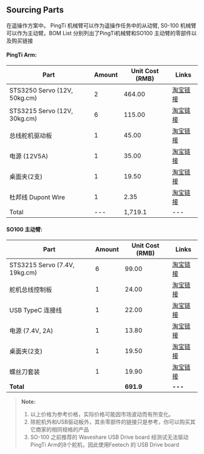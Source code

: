## Sourcing Parts

在遥操作方案中。 PingTi 机械臂可以作为遥操作任务中的从动臂, S0-100 机械臂可以作为主动臂。BOM List 分别列出了PingTi机械臂和SO100 主动臂的零部件以及购买链接

#### PingTi Arm:
| Part                | Amount | Unit Cost (RMB) | Links |
|---------------------|--------|-----------------|--|
| STS3250 Servo (12V, 50kg.cm) | 2      | 464.00          | [淘宝链接](https://item.taobao.com/item.htm?id=764814801381&pisk=gaBqRufdYdb71dSFP9vZajClbP9v3dzInOT6jGjMcEYmnEYkZHKZSmjM5d7N7N8XsrpfQa7G7A1fhKOgIUtZSFYDmQxkAnDDsOT1QmBP8AMbkSIiQd9gRywQdiFvBd4IPGCQYmK6bV0m5EDkEdtwvfEVSiIvBFmSSW1lDVkpC2gDjFqyEh-EsdAMj0qyfhgMIEAirgxMrdYGShxlqHtwjjAmIuukYH0MmFDGqLxMmnvMINju4hLkmfuMaByyxIqwzJD5TvzW6ejDzADE2nRmbilsCAO9mIWGWU-WVT-2geA-uANOLMjcphWTxf8NvsbX2NyUzLXVutAyQRkJhM5luQ547YRRZMBMa_UE9MIcu6Ahn8rkatIBnUWTXALcGGX6_t4nfEXAlTRdBqzW56s5nQ73PY79_sfHnOzUEgkEW3xcXOCqSfRD238Q4u8JH_PY56UIXfh9ZNtyRoIx6fdDg38Q4ult6IHy4eZAD&spm=a1z10.5-c-s.w4002-25498427461.20.48d456bbP0nywp&sku_properties=31309%3A30647376541) |
| STS3215 Servo (12V, 30kg.cm)    | 6      | 115.00          | [淘宝链接](https://item.taobao.com/item.htm?id=712179366565&pisk=gr7KRavyt5hLPXeYLwrirV2HSPFGylfeC95jrLvnVOB9GQuBNLtI1P9OGWJ34kWRXT6wxpwUYQgRhORot6tI11OWMQgWO491X95XxTCzTQ95FTplxl4cT68yP-f8orfEONHHl9dSRdNWNIGQsHtqjVpwP-20ycc6YJY5KZrDafi6gdOBNBO76hOvOUOBVQN9CQd2F265F1N9MI9SAHtS5FOeCvOBVHM_5QOmVDOWO5C6QQDBPU6W5fQsldNBF4IXAut4_DTIP4_99hZcOdNVRNOd7KCCJDoEaBKph69T3T7Nd3BpvN4K3BI1M9AdUrueR3ICce_8HyL1gGXB6Twx2dsA8aKcJ-n2dwJPHesTC2LWRwID0UExTCbd1Z-R8J36pO51me7bQ4BfssbebaexCLSHgFOdX7i6d3szlZbxm-DDHQmQ65nr4HOZwPcCf__kz9A9nWHj40-i_Cp06kor4HOw6KVG50oyjf5..&spm=a1z10.5-c-s.w4002-25498427461.16.48d456bbP0nywp&skuId=5268252241439) |
| 总线舵机驱动板 | 1      | 45.00           | [淘宝链接](https://item.taobao.com/item.htm?id=575365901461&pisk=gVs_6Hmm7sIE53hhI5eedlq_vzKXcsZzDx9AEtnZHhK9lmBNNKo2uPvjcB68ICz0Ss_CM6Yw6I82cK1ytOo4IOybctBJ6n7w_KCFG60N_iRVTo6lNFoNHikG-_W-bGzM0mtMmnFzaurzSOxDDkz5pQhiJKvu0VptWhxKaCMayurPIODwB8WL4GukV2JtkmCvWe3pFBptXcLYdepyHnn9kc3K9BvvDnL9BeHpFKvtDVnYdDpJFc3vBVBpvLvyBnKAM23ptKhtqrpj5C6_ByXleWzkqOdIDmI_jFO50qojcTv95ipwO9WFAdT6wecsm8I5eOIkhi2-lI6lW1JhGuNBvG11XetbcDxNFwC6RNNjAebdEiLC-7glEOC1yUITAJLCjT-9Oi2mmCQNHi8fX7H26GfNAUjm1WRVz9S9R_FEAsYfWaKOc7Zd4WmyNRhIlvTocpOzdJgmo4UlBoREPhFMWpv1IJwI1EY9KptYdJgmoFpHL4eQdfTc.&spm=tbpc.boughtlist.suborder_itemtitle.1&skuId=5435424470243) |
| 电源 (12V5A)        | 1      | 35.00           | [淘宝链接](https://detail.tmall.com/item.htm?id=716728018390&pisk=gmgasEm-arDCCNgwnW4VYGhn4kzT8PvWnqwbijc01R2MD5TcujluGCpv6DPmhvdv6PG03xkQpZNXXKQqLAGoflMjf-V0Kvc15-TT0xlSex_XWcNcuvGYmxgqMZPmixdThCKI6fUYoL9S0UGt6_ZCLO0aiXcn9S_0nHZGbel6OL9WPUtGtrJwFA9kdET3a740soVctBPbwSfinobntJFYiOVcSBl3pJbGnobGxeV8MZVinN4hx7Vfn-qGoJY3MJ20ooqgxBPxOGqU4ePujIyeoVMGfBZTEf2FoafL_ljI_i_fl5NgbqvuIZcI85raEf0_rzF_g00zXYvCfRmr2YPSCebZUfDZqu0GKpzxO0k4aVAl4-kttVZnSIs89rniqP02UOcnQA3tqfvCYWon12rIrL74XDDt2ouXdUUsVbgYqVYNeJZ8gYziYpbZEg51HWViMqnNnirg9WyWTByLWD-9dMrsciIYxxNUFChODiEgbWyWTBSADlQUT8Ot6&skuId=5474771826173&spm=tbpc.boughtlist.suborder_itemtitle.1) |
| 桌面夹(2支)         | 1      | 19.50           | [淘宝链接](https://detail.tmall.com/item.htm?id=799008477371&pisk=gYwzsUNTbv4jRdeP-mDegQE0_jk-nYb1-JgIxkqnV40l906HLkriAgQd2So3RrId2YZn8yzjkpiCwwpUuzZgNbaQN2mnorqWF26-Tyr_Wy9Ce7iHLrZKtywUvpo3xyI-RgCb2uHKKN__TOZ82hGXuU2rxEv0DDnkrsGkatr5cN_1CO1kmv7P5z_GlUWmbcDnqXmHmioIXDxu-Xv0mqnKxUmHEirmkqvk-Xvkitmtvpmu-LXcnDnH-pvkEqYmAq0nKb0ooioKO6lq_toiZMuVK8alHQGxSu02Kdxx4bfQVB9ppkooaJfrypmb30lrSu2SIAnSY52ZwPbXN4Va6Po_Ptvz7u4zsf2koZkLc5zEb8jM_2z8m8G0EMOtDvFusY2F7Uq0zze8subXgmP0V-lbINJEwS486XyClOH71lwKs8XyWqGtYPkugZvzSgzXJmmuvJFy-BloDmu10iuxeS5RlIl7OBdKiyiq5gEJ9Bhoamu10iRp9bpq0Vs82&spm=tbpc.boughtlist.suborder_itemtitle.1&skuId=5615137711245) |
| 杜邦线 Dupont Wire  | 1      | 2.35            | [淘宝链接](https://detail.tmall.com/item.htm?id=41254478179&pisk=g62767vHayeqAKY0qaIqc0DTTbHIPy6NpHiLjkpyvYH-OpEz5DJET_mBdqZOq45hZyNbJrcry2lEdDaZouJFquSCdkEtyvPrzDU4RrAzzJuUu9Zg5bJzvJ-uiPr9U85oLpMoKvQN7OWNZuDnpgnmLe8kMcmGLL3-vYDv74tP6OWaquxr2GrAQ8oiqwiJ9pUKwjdxqqnJyXdRcjnZvvp-9LdvkqmKpv3-2EBxvcTJpQhRcmnEYQpKJLKxHcnSp2UK2npxoDhIG6nBN4Z521g9t2RDOugXppejca0TVtpI0-mS-VZ8FXcuhOcSWu3XpNXS4ruxf-QHz22bD8naktJSdonQ5YFfkLaQ254nXzBXy0N8fllbKNpImSUog0NfvI38X4EtUJ8AV22zPJGuBNJmySw0dYPVPdun9Syos87vFAFg4YPLkMpKRSnd4HvZ5gLXOnGMdmgNciOHtCCg29u21YQowmm7qisXPXc-mmMdciOHtbnm0CIfcUGh.&spm=tbpc.boughtlist.suborder_itemtitle.1&skuId=3108862773146) |
| Total  | ---     | 1,719.1            | --- |


#### SO100 主动臂:
| Part                     | Amount | Unit Cost (RMB) | Links |
|--------------------------|--------|-----------------|-----|
| STS3215 Servo (7.4V, 19kg.cm) | 6      | 99.00           | [淘宝链接](https://item.taobao.com/item.htm?id=712179366565&pisk=g2jL6sAyKRHKQX-0xkaiqc2uSkeM9gBFQ6WjqQAnP1COwtHh-UAkP3CVMUiu8HYJ21OGxBXHALT5Zs_HOwAo2gCN9DmkA_qJNt7aUBvhxYp556nl-9AhWYKFjwmktW-RFsx8iSq0m9Wev3N0iyTNF8tXnL9SZLZ1C3vRS9gnh9We43MiNrb1Lbn2mxcWFQw9fLpmd3TBdf96_L0BN_OB5f9v33O5N_OsfK9KA2iBNlt6_KJBFeiQfC9vn2gWd_6_BKpXVQGpvmO_dQiRleZQ0dkmMjccXpLpNDAt2ijimFdjQCi-2B3pkIZD60i5XpBiN97nAod1-asHfMNsZh6VS699DuHJBZB6ApCz0D-ChO_WJgUo3Q7OCZYO7v2eBMBA2KL_PbAkkGsHYNFxmI_NFgL1LS32Ia6cxaC3_0OhkO19oGcimhsd9MT9cgzPmi30ijAvE2wTB4uyRdk8jv_1GVwN3dd0pjgrzFDwBI2T84uyRdJ9iRjsz48iQ&spm=tbpc.boughtlist.suborder_itemtitle.1&skuId=5268252241438) |
| 舵机总线控制板             | 1      | 24.00           | [淘宝链接](https://item.taobao.com/item.htm?id=738955630278&pisk=gZnb60jGufnPQpfonIpzF-4pQEr1GfteXOwtKAIVBoEY5GHqORSa7E21f7MpnS8MofgS6b44M5zafRGUZxSwnxJ6fAHLMlu4gRhr1bbqgcPZahMnOrSqBcWmrXkd0m80bGZ0jldeTH-eoxqgX1c4qi1cyRewbRUOkoqRTS62JH-EnxX4HpkJYmyhoweAWGhTkzQ8n7eAMPQvFzeUBlIYWiQRw72TXlUOkzC8BR_O65hOw7e0hZQYBSH8yJeYX5hT6YE8ZRhLTFe1lSMXHeNh5CK2kqF5XGn7FIVKhBsgemwXfWMbNBHIc-139xF5XGFVFruiBfd1bk3nNcaKshsu0vg82-gWBaFYRqh4EftCDSnSHmFqDQS4MmD-8clJBGFsy2UQM4Akjr3ng2US4Isu94HSQzgkIZPZ-Rhg-cRhmSHtKD0UAh6_F2M8VgWhYW9ANN67-Gw7TL95SNbp-xKaawZvireuhxvWFsagk827XL95SN4YE87pFL1bS&spm=tbpc.boughtlist.suborder_itemtitle.1&skuId=5096459344123) |
| USB TypeC 连接线             | 1      | 22.00           | [淘宝链接](https://detail.tmall.com/item.htm?abbucket=18&id=527849163284&ns=1&pisk=g9dseRV0QndFRViDKh0FRNq7aYfXX2lzfr_vrEFak1CODpTkcGumI1JCcHKCX5uiItIXj1BDQiSNcsTDV2orab8MSsfZ40lzrzv81_VY6ZEVJwQAGNhsTvu9SsfxcyPxUbTM27d_DRQAJ2_VuSQvDOhK9aIdkRCvDMBdyarOMnCxRMQ5roeABOFdvZILBZFTMwhduaPOkSIxReIhksIvDOhwyxQbCGTsWY_qBDiaKhSQMSdCJcb650PcJCb1CgT91zzroN612FIKqnAhWtt1CBl_qN9pPh76mbVG6t99e1djVf1prp-ORnn7hMpWsI6y10wlXCjDV1pIv51A6C9PEsM7SwR6JQXXscNdfHYpU1A-xStJ8URGKIi7vivNr6Q6dqedXtIz77SSWkwbRTVfRguIR-20eYYtgd52Y7XO-NTiR2Z1nOQhRs3IR-2cBwbUe2gQftf..&priceTId=214782f517408991221205750ec8d0&skuId=5432329900164&spm=a21n57.1.hoverItem.2&utparam=%7B%22aplus_abtest%22%3A%2289f69f92d141971c3effa78e9d3b3af8%22%7D&xxc=taobaoSearch) |
| 电源 (7.4V, 2A)           | 1      | 13.80           | [淘宝链接](https://item.taobao.com/item.htm?abbucket=18&id=821893750669&ns=1&pisk=gUdmeu_8_gZQODcnGu1jppcyRSkJhs11hhFOX1IZUgS7MOSthhXMX36wMsLvqG-pjNdv6Cv7seT6Mq1tlsTf11oKvXpMlE1_AEDPPIqPawLz_rWZe_oYz1c-vXhprx7f6UopMDrjZZQL_1WVQgzPVN24QO-NU7714S7agNrrrg_N_Z7N_8WPlwN4bG-azT7OurP4gZ8zUwbc_G-N_4YPVNctjDjh__Ar4QkSWtp5PQbcnM8rF5PMxWBVYESz_DRloDseugVasiUlhMYwbcVOTptks9-ss71v-L5PoL0aUiWH3nQWjXVV0QY2gidq2SI2GUJp63ua_GvyL9j2F0G13ptvLTA-m7seUUYOELg_HGpC7h6B6DNf0F8BOpCnsPbkKU5l40ezLTxY1au9aRw13a_lvF2mpeaWAVytr42Iyt75lk3orRGc3a_lv40uLWXVPZZd.&priceTId=undefined&skuId=5533939861763&spm=a21n57.1.hoverItem.3&utparam=%7B%22aplus_abtest%22%3A%2240b2daa3d1bae5c23a8cd7df6ec80e57%22%7D&xxc=taobaoSearch) |
| 桌面夹(2支)               | 1      | 19.50           | [淘宝链接](https://detail.tmall.com/item.htm?id=799008477371&pisk=gYwzsUNTbv4jRdeP-mDegQE0_jk-nYb1-JgIxkqnV40l906HLkriAgQd2So3RrId2YZn8yzjkpiCwwpUuzZgNbaQN2mnorqWF26-Tyr_Wy9Ce7iHLrZKtywUvpo3xyI-RgCb2uHKKN__TOZ82hGXuU2rxEv0DDnkrsGkatr5cN_1CO1kmv7P5z_GlUWmbcDnqXmHmioIXDxu-Xv0mqnKxUmHEirmkqvk-Xvkitmtvpmu-LXcnDnH-pvkEqYmAq0nKb0ooioKO6lq_toiZMuVK8alHQGxSu02Kdxx4bfQVB9ppkooaJfrypmb30lrSu2SIAnSY52ZwPbXN4Va6Po_Ptvz7u4zsf2koZkLc5zEb8jM_2z8m8G0EMOtDvFusY2F7Uq0zze8subXgmP0V-lbINJEwS486XyClOH71lwKs8XyWqGtYPkugZvzSgzXJmmuvJFy-BloDmu10iuxeS5RlIl7OBdKiyiq5gEJ9Bhoamu10iRp9bpq0Vs82&spm=tbpc.boughtlist.suborder_itemtitle.1&skuId=5615137711245) |
| 螺丝刀套装          | 1      | 19.90           | [淘宝链接](https://detail.tmall.com/item.htm?abbucket=18&id=586737442458&ns=1&pisk=g6jjEFmiu1Iz7lPGrs2yFKXLXU-6G8rEGA9OKOnqBnKv6a6h1Iygon7W1_CWMmy0oFd1inLGuCR21h6GO8PUYkWcnhx4TWreFFU8vnpvBIdYB4ppp8JxGu-0HhxTT5grXEqBj6jhf53xyLdkCdn9X1LRepvwXddtD8OJCp0tM1COe89wCqdtkFHJyKJ6Xqn9BbdJppn9BCpxe89MwCK9X1K-6Yz9CqOfh-UBOpdL0MWvNcnOcoYXOIuZfc_kHEsO_Q6PUg9XlBToGcoGA9BAxdsgpVO1KZC2E1ZQN3IfGiLWflik09_RGU_b10Tly9j9PaVI-9XAGwLdDuwJPiXeDQsgIcAAuOIw5iFKQIIcggThjjNy_wWPDU1La01M5ZQpDGNQ2guZYBwxNVMW-c9WT8wSSV0L-tENuh5rxEpkht27FjTMkLvWX8wSSVYvELuLF8GXS&priceTId=213e04d017408993840197918ee885&skuId=4764918163330&spm=a21n57.1.hoverItem.11&utparam=%7B%22aplus_abtest%22%3A%22d6ce66011a0ed15eaf98e24f6b8ce9da%22%7D&xxc=taobaoSearch) |
| **Total**                |        | **691.9**      | **---** |

> **Note:** 
>1. 以上价格为参考价格，实际价格可能因市场波动而有所变化。
>2. 除舵机外和USB驱动板外，其余零部件的链接只是参考，你可以购买其它商家的相同规格的产品
>3. SO-100 之前推荐的 Waveshare USB Drive board 经测试无法驱动PingTi Arm的8个舵机，因此使用Feetech 的 USB Drive board